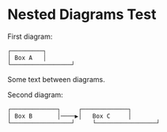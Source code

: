 # Nested Diagrams Test

First diagram:
```
┌─────────┐
│ Box A   │
└─────────────────┘
```

Some text between diagrams.

Second diagram:
```
┌─────────────┐     ┌─────────────┐
│ Box B       │────▶│   Box C     │
└─────────────────┘     └─────────────────┘
```